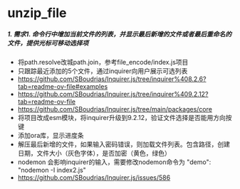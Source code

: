 # unzip_file

##### 1. 需求1. 命令行中增加当前文件的列表，并显示最后新增的文件或者最后重命名的文件，提供光标可移动选择项
 - 将path.resolve改城path.join，参考file_encode/index.js项目
 - 只跟踪最近添加的5个文件，通过inquirer向用户展示可选列表
 - https://github.com/SBoudrias/Inquirer.js/tree/inquirer%408.2.6?tab=readme-ov-file#examples
 - https://github.com/SBoudrias/Inquirer.js/tree/inquirer%409.2.12?tab=readme-ov-file
 - https://github.com/SBoudrias/Inquirer.js/tree/main/packages/core
 - 将项目改成esm模块，将inquirer升级到9.2.12，验证文件选择是否能用方向按键
 - 添加ora库，显示进度条
 - 解压最后新增的文件，如果输入密码错误，则加载文件列表。包含路径，创建日期，文件大小（灰色字体），是否加密（黄色，绿色）
- nodemon 会影响inquirer的输入，需要修改nodemon命令为     "demo": "nodemon -I index2.js"
- https://github.com/SBoudrias/Inquirer.js/issues/586